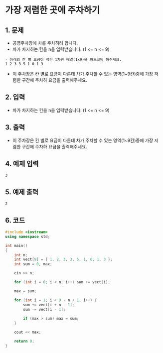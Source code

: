 # 가장 저렴한 곳에 주차하기

## 1. 문제

- 공영주차장에 차를 주차허려 합니다.
- 차가 차지하는 칸을 n을 입력받습니다. (1 <=  n <= 9)

```
- 아래의 칸 별 요금이 적힌 1차원 배열(1x9)을 하드코딩 해주세요.
1 2 3 3 5 1 0 1 3
```

- 이 주차장은 칸 별로 요금이 다른데 차가 주차할 수 있는 영역(1~9칸)중에 가장 저렴한 구간에 주차하 요금을 출력해주세요.

## 2. 입력

- 차가 차지하는 칸을 n을 입력받습니다. (1 <=  n <= 9)

## 3. 출력

- 이 주차장은 칸 별로 요금이 다른데 차가 주차할 수 있는 영역(1~9칸)중에 가장 저렴한 구간에 주차하 요금을 출력해주세요.


## 4. 예제 입력
```
3
```

## 5. 예제 출력

```
2
```

## 6. 코드

```c++
#include <iostream>
using namespace std;

int main()
{
    int n;
    int vect[9] = { 1, 2, 3, 3, 5, 1, 0, 1, 3 };
    int sum = 0, max;

    cin >> n;

    for (int i = 0; i < n; i++) sum += vect[i];

    max = sum;

    for (int i = 1; i < 9 - n + 1; i++) {
        sum += vect[i + n - 1];
        sum -= vect[i - 1];
        
        if (max > sum) max = sum;
    }

    cout << max;

    return 0;
}
```
